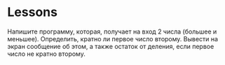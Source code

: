 # Lessons
Напишите программу, которая, получает на вход 2 числа (большее и меньшее). Определить, кратно ли первое число второму. Вывести на экран сообщение об этом, а также остаток от деления, если первое число не кратно второму.

